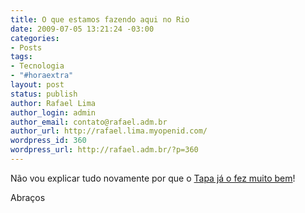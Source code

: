```yaml
---
title: O que estamos fazendo aqui no Rio
date: 2009-07-05 13:21:24 -03:00
categories:
- Posts
tags:
- Tecnologia
- "#horaextra"
layout: post
status: publish
author: Rafael Lima
author_login: admin
author_email: contato@rafael.adm.br
author_url: http://rafael.lima.myopenid.com/
wordpress_id: 360
wordpress_url: http://rafael.adm.br/?p=360
---
```


N&atilde;o vou explicar tudo novamente por que o <a href="http://tapajos.me/2009/7/5/o-que-n-s-estamos-fazendo-aqui-no-rio">Tapa j&aacute; o fez muito bem</a>!

Abra&ccedil;os
